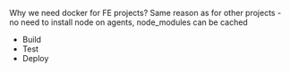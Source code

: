 ---
---

Why we need docker for FE projects? Same reason as for other projects - no need to install node on agents, node_modules can be cached
- Build
- Test
- Deploy